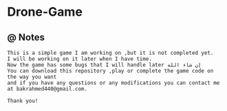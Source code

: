 # Drone-Game
##  @ Notes 
    This is a simple game I am working on ,but it is not completed yet.
    I will be working on it later when I have time.
    Now the game has some bugs that I will handle later إن شاء الله
    You can download this repository ,play or complete the game code on the way you want
    and if you have any questions or any modifications you can contact me
    at bakrahmed440@gmail.com.
                                                                               Thank you!
